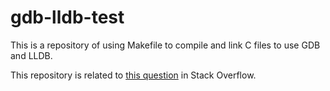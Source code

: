 # gdb-lldb-test
This is a repository of using Makefile to compile and link C files to use GDB and LLDB.

This repository is related to [this question](http://stackoverflow.com/q/40010510/777769) in Stack Overflow.
